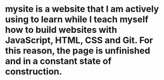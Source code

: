 # mysite is a website that I am actively using to learn while I teach myself how to build websites with JavaScript, HTML, CSS and Git. For this reason, the page is unfinished and in a constant state of construction.
